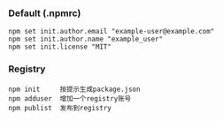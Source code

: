 
### Default (.npmrc)

```
npm set init.author.email "example-user@example.com"
npm set init.author.name "example_user"
npm set init.license "MIT"
```

### Registry

```
npm init     按提示生成package.json
npm adduser  增加一个registry账号
npm publist  发布到registry
```


